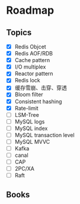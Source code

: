 # Roadmap

## Topics

- [x] Redis Objcet
- [x] Redis AOF/RDB
- [x] Cache pattern
- [x] I/O multiplex
- [x] Reactor pattern
- [x] Redis lock
- [x] 缓存雪崩、击穿、穿透
- [x] Bloom filter
- [x] Consistent hashing
- [x] Rate-limit
- [ ] LSM-Tree
- [ ] MySQL logs
- [ ] MySQL index
- [ ] MySQL transaction level
- [ ] MySQL MVVC
- [ ] Kafka
- [ ] canal
- [ ] CAP
- [ ] 2PC/XA
- [ ] Raft

## Books
